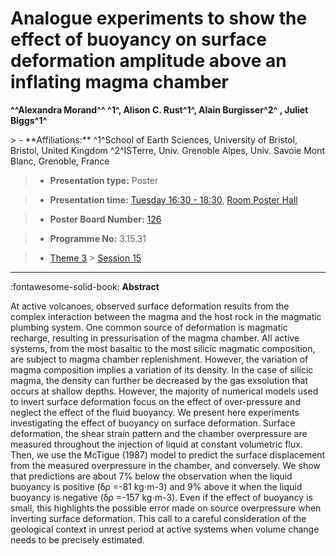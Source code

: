 # Analogue experiments to show the effect of buoyancy on surface deformation amplitude above an inflating magma chamber

**^^Alexandra Morand^^ ^1^, Alison C. Rust^1^, Alain Burgisser^2^ , Juliet Biggs^1^**

<!-- more -->> - **Affiliations:** ^1^School of Earth Sciences, University of Bristol, Bristol, United Kingdom ^2^ISTerre, Univ. Grenoble Alpes, Univ. Savoie Mont Blanc, Grenoble, France

> - **Presentation type:** Poster

> - **Presentation time:** [Tuesday 16:30 - 18:30](../sessions_comparison.md#__tabbed_2_6), [Room Poster Hall](../maps_venue.md#__tabbed_1_1)

> - **Poster Board Number:** [126](../map_poster_boards.md#tuesday)

> - **Programme No:** 3.15.31

> - [Theme 3](../theme3.md) > [Session 15](../sessions/session-3-15.md)

--- 

:fontawesome-solid-book: **Abstract**

At active volcanoes, observed surface deformation results from the complex interaction between the magma and the host rock in the magmatic plumbing system. One common source of deformation is magmatic recharge, resulting in pressurisation of the magma chamber. All active systems, from the most basaltic to the most silicic magmatic composition, are subject to magma chamber replenishment. However, the variation of magma composition implies a variation of its density. In the case of silicic magma, the density can further be decreased by the gas exsolution that occurs at shallow depths. However, the majority of numerical models used to invert surface deformation focus on the effect of over-pressure and neglect the effect of the fluid buoyancy. We present here experiments investigating the effect of buoyancy on surface deformation. Surface deformation, the shear strain pattern and the chamber overpressure are measured throughout the injection of liquid at constant volumetric flux. Then, we use the McTigue (1987) model to predict the surface displacement from the measured overpressure in the chamber, and conversely. We show that predictions are about 7% below the observation when the liquid buoyancy is positive (ẟρ =-81 kg⋅m-3) and 9% above it when the liquid buoyancy is negative (ẟρ =-157 kg⋅m-3). Even if the effect of buoyancy is small, this highlights the possible error made on source overpressure when inverting surface deformation. This call to a careful consideration of the geological context in unrest period at active systems when volume change needs to be precisely estimated.

